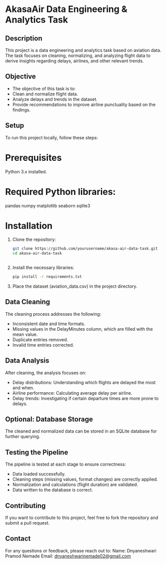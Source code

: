 # AkasaAir Data Engineering & Analytics Task

## Description
This project is a data engineering and analytics task based on aviation data. The task focuses on cleaning, normalizing, and analyzing flight data to derive insights regarding delays, airlines, and other relevant trends. 

## Objective
- The objective of this task is to:
- Clean and normalize flight data.
- Analyze delays and trends in the dataset.
- Provide recommendations to improve airline punctuality based on the findings.

## Setup
To run this project locally, follow these steps:

# Prerequisites
Python 3.x installed.

# Required Python libraries:
pandas
numpy
matplotlib
seaborn
sqlite3

# Installation
1. Clone the repository:
    ```bash
   git clone https://github.com/yourusername/akasa-air-data-task.git
    cd akasa-air-data-task 
      
3. Install the necessary libraries:
      ```bash
      pip install -r requirements.txt
5. Place the dataset (aviation_data.csv) in the project directory.

## Data Cleaning
The cleaning process addresses the following:
- Inconsistent date and time formats.
- Missing values in the DelayMinutes column, which are filled with the mean value.
- Duplicate entries removed.
- Invalid time entries corrected.

## Data Analysis
After cleaning, the analysis focuses on:
- Delay distributions: Understanding which flights are delayed the most and when.
- Airline performance: Calculating average delay per airline.
- Delay trends: Investigating if certain departure times are more prone to delays.

## Optional: Database Storage
The cleaned and normalized data can be stored in an SQLite database for further querying.

## Testing the Pipeline
The pipeline is tested at each stage to ensure correctness:
- Data loaded successfully.
- Cleaning steps (missing values, format changes) are correctly applied.
- Normalization and calculations (flight duration) are validated.
- Data written to the database is correct.

## Contributing
If you want to contribute to this project, feel free to fork the repository and submit a pull request.

## Contact
For any questions or feedback, please reach out to:
  Name: Dnyaneshwari Pramod Nemade
  Email: dnyaneshwarinemade02@gmail.com
